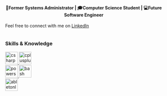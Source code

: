 <h4 align="center">💾Former Systems Administrator | 🎓Computer Science Student | 💻Future Software Engineer</h4>
<p>Feel free to connect with me on <a href="https://www.linkedin.com/in/mjaparent/">LinkedIn</a></p>

#

<h3 align="left">Skills & Knowledge</h3>


<div align="left">
  <a href="https://github.com/auxbyte?tab=repositories&q=&type=&language=c%23">
    <img src="https://img.shields.io/badge/C Sharp-239120?logo=csharp&logoColor=white&style=for-the-badge" height="40" alt="csharp logo"  />
  </a>
  <a href="https://github.com/auxbyte">
    <img src="https://img.shields.io/badge/C++-00599C?logo=cplusplus&logoColor=white&style=for-the-badge" height="40" alt="cplusplus logo"  />
  </a>
</div>

<div align="left">
  <a href="https://github.com/auxbyte?tab=repositories&q=&type=&language=powershell">
    <img src="https://img.shields.io/badge/PowerShell-5391FE?logo=powershell&logoColor=black&style=for-the-badge" height="40" alt="powershell logo"  />
  </a>
  <a href="https://github.com/auxbyte">
    <img src="https://img.shields.io/badge/GNU Bash-4EAA25?logo=gnubash&logoColor=white&style=for-the-badge" height="40" alt="bash logo"  />
  </a>
</div>


<div align="left">
<a href="https://soundcloud.com/auxbyte">
  <img src="https://img.shields.io/badge/Ableton Live-000000?logo=abletonlive&logoColor=white&style=for-the-badge" height="40" alt="abletonlive logo"  />
</a>
</div>

###
